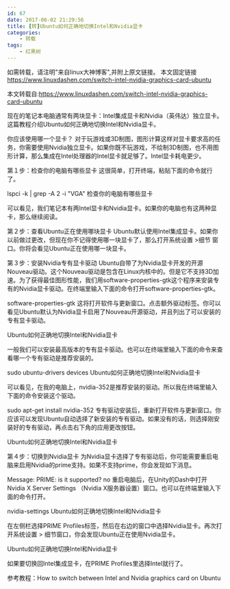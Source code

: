 ```yaml
---
id: 67
date: 2017-06-02 21:29:56
title: [转]Ubuntu如何正确地切换Intel和Nvidia显卡
categories:
    - 转载
tags:
    - 红黑树
---
```

如需转载，请注明"来自linux大神博客",并附上原文链接。
本文固定链接 https://www.linuxdashen.com/switch-intel-nvidia-graphics-card-ubuntu

本文转载自:https://www.linuxdashen.com/switch-intel-nvidia-graphics-card-ubuntu

现在的笔记本电脑通常有两块显卡：Intel集成显卡和Nvidia（英伟达）独立显卡。这篇教程介绍Ubuntu如何正确地切换Intel和Nvidia显卡。

你应该使用哪一个显卡？
对于玩游戏或3D制图，图形计算这样对显卡要求高的任务，你需要使用Nvidia独立显卡。如果你既不玩游戏，不绘制3D制图，也不用图形计算，那么集成在Intel处理器的Intel显卡就足够了。Intel显卡耗电更少。

第１步：检查你的电脑有哪些显卡
这很简单，打开终端，粘贴下面的命令就行了。

lspci -k | grep -A 2 -i "VGA"
检查你的电脑有哪些显卡

可以看见，我们笔记本有两Intel显卡和Nvidia显卡。如果你的电脑也有这两种显卡，那么继续阅读。

第２步：查看Ubuntu正在使用哪块显卡
Ubuntu默认使用Intel集成显卡。如果你以前做过更改，但现在你不记得使用哪一块显卡了，那么打开系统设置 >细节 窗口。你将会看见Ubuntu正在使用哪一块显卡。

第３步：安装Nvidia专有显卡驱动
Ubuntu自带了为Nvidia显卡开发的开源Nouveau驱动。这个Nouveau驱动是包含在Linux内核中的。但是它不支持3D加速。为了获得最佳图形性能，我们用software-properties-gtk这个程序来安装专有的Nvidia显卡驱动。在终端里输入下面的命令打开software-properties-gtk。

software-properties-gtk
这将打开软件与更新窗口。点击额外驱动标签。你可以看见Ubuntu默认为Nvidia显卡启用了Nouveau开源驱动，并且列出了可以安装的专有显卡驱动。

Ubuntu如何正确地切换Intel和Nvidia显卡

一般我们可以安装最高版本的专有显卡驱动。也可以在终端里输入下面的命令来查看哪一个专有驱动是推荐安装的。

 sudo ubuntu-drivers devices
Ubuntu如何正确地切换Intel和Nvidia显卡

可以看见，在我的电脑上，nvidia-352是推荐安装的驱动。所以我在终端里输入下面的命令安装这个驱动。

sudo apt-get install nvidia-352
专有驱动安装后，重新打开软件与更新窗口。你应该可以发现Ubuntu自动选择了新安装的专有驱动。如果没有的话，则选择刚安装好的专有驱动，再点击右下角的应用更改按钮。

Ubuntu如何正确地切换Intel和Nvidia显卡

第４步：切换到Nvidia显卡
为Nvidia显卡选择了专有驱动后，你可能需要重启电脑来启用Nvidia的prime支持。如果不支持prime，你会发现如下消息。

Message: PRIME: is it supported? no
重启电脑后，在Unity的Dash中打开Nvidia X Server Settings （Nvidia X服务器设置）窗口。也可以在终端里输入下面的命令打开。

nvidia-settings
Ubuntu如何正确地切换Intel和Nvidia显卡

在左侧栏选择PRIME Profiles标签，然后在右边的窗口中选择Nvidia显卡。再次打开系统设置 >  细节窗口，你会发现Ubuntu正在使用Nvidia显卡。

Ubuntu如何正确地切换Intel和Nvidia显卡

如果要切换回Intel集成显卡，在PRIME Profiles里选择Intel就行了。

参考教程：How to switch between Intel and Nvidia graphics card on Ubuntu

